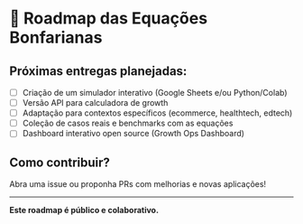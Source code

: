 # 🚀 Roadmap das Equações Bonfarianas

## Próximas entregas planejadas:

- [ ] Criação de um simulador interativo (Google Sheets e/ou Python/Colab)
- [ ] Versão API para calculadora de growth
- [ ] Adaptação para contextos específicos (ecommerce, healthtech, edtech)
- [ ] Coleção de casos reais e benchmarks com as equações
- [ ] Dashboard interativo open source (Growth Ops Dashboard)

## Como contribuir?

Abra uma issue ou proponha PRs com melhorias e novas aplicações!

---

**Este roadmap é público e colaborativo.**
